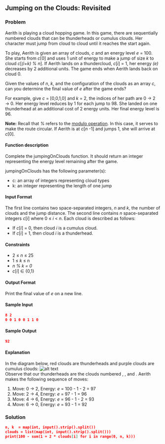 ## Jumping on the Clouds: Revisited

### Problem
Aerith is playing a cloud hopping game. 
In this game, there are sequentially numbered clouds that can be thunderheads or cumulus clouds. 
Her character must jump from cloud to cloud until it reaches the start again.

To play, Aerith is given an array of clouds, *c* and an energy level *e* = 100.
She starts from *c*[0] and uses 1 unit of energy to make a jump of size *k* to cloud *c*[*(i+k) % n*]. 
If Aerith lands on a thundercloud, *c*[*i*] = 1, her energy *(e)* decreases by 2 additional units.
The game ends when Aerith lands back on cloud 0.

Given the values of *n*, *k*, and the configuration of the clouds as an array *c*, 
can you determine the final value of *e* after the game ends?

For example, give *c* = [0,0,1,0] and *k* = 2, the indices of her path are 0 → 2 → 0. Her energy level reduces by 1 for each jump to 98. 
She landed on one thunderhead at an additional cost of 2 energy units. Her final energy level is 96.

**Note:** Recall that *%* refers to the [modulo operation](https://en.wikipedia.org/wiki/Modulo_operation 'Modulo Operation'). 
In this case, it serves to make the route circular. 
If Aerith is at *c*[*n* -1] and jumps 1, she will arrive at *c*[0].

#### Function description
Complete the jumpingOnClouds function. 
It should return an integer representing the energy level remaining after the game.

jumpingOnClouds has the following parameter(s):
  * c: an array of integers representing cloud types
  * k: an integer representing the length of one jump
#### Input Format
The first line contains two space-separated integers, *n* and *k*, the number of clouds and the jump distance. 
The second line contains *n* space-separated integers *c*[*i*] where 0 ≤ *i* < *n*. Each cloud is described as follows:
  * If *c*[*i*] = 0, then cloud *i* is a cumulus cloud.
  * If *c*[*i*] = 1, then cloud *i* is a thunderhead.
#### Constraints
  * 2 ≤ *n* ≤ 25
  * 1 ≤ *k* ≤ n
  * *n % k = 0*
  * *c*[*i*] ∈ {0,1}
#### Output Format
Print the final value of *e* on a new line.
#### Sample Input
```json
8 2
0 0 1 0 0 1 1 0
```
#### Sample Output
```json
92
```
#### Explanation

In the diagram below, red clouds are thunderheads and purple clouds are cumulus clouds:
![alt text](https://s3.amazonaws.com/hr-challenge-images/0/1462454878-26f414ec0f-may4.png)                                              
Observe that our thunderheads are the clouds numbered , , and . Aerith makes the following sequence of moves:
  1. Move: 0 → 2, Energy: *e* = 100 - 1 - 2 = 97
  2. Move: 2 → 4, Energy: *e* = 97 - 1 = 96
  3. Move: 4 → 6, Energy: *e* = 96 - 1 - 2 = 93
  4. Move: 6 → 0, Energy: *e* = 93 - 1 = 92
### Solution
```json
n, k  = map(int, input().strip().split())
clouds = list(map(int, input().strip().split()))
print(100 - sum(1 + 2 * clouds[i] for i in range(0, n, k)))
```
